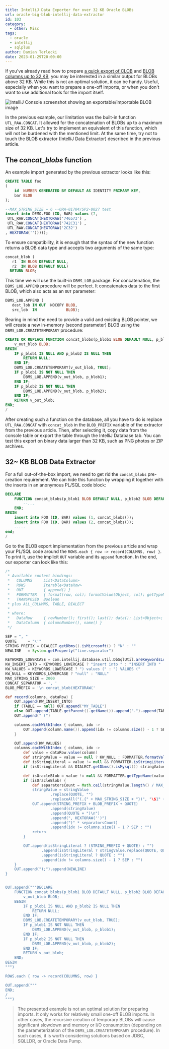 ```yaml
---
title: IntelliJ Data Exporter for over 32 KB Oracle BLOBs
url: oracle-big-blob-intellij-data-extractor
id: 103
category:
  - other: Misc
tags:
  - oracle
  - intellij
  - sqlplus
author: Damian Terlecki
date: 2023-01-29T20:00:00
---
```


If you've already read how to prepare [a quick export of CLOB](/posts/oracle-clob-intellij-data-extractor) and [BLOB columns up to 32 KB](oracle-32kb-blob-intellij-data-extractor),
you may be interested in a
similar output for BLOBs above 32 KB. While this is not an optimal solution, it can be handy.
Useful, especially when you want to prepare a one-off
imports, or when you don't want to use additional tools for the import itself.

![IntelliJ Console screenshot showing an exportable/importable BLOB image](/img/hq/intellij-big-blob-extractor.png "How to generate an one-off SQL import file of an over 32 KB BLOB using IntelliJ Data Extractor?")

In the previous example, our limitation was the built-in function `UTL_RAW.CONCAT`. It allowed for the concatenation of BLOBs up to a maximum size of 32 KB.
Let's try to implement an equivalent of this function, which will not be burdened with the mentioned limit.
At the same time, try not to touch the BLOB extractor (IntelliJ Data Extractor) described in the previous article.

## The *concat_blobs* function 

An example import generated by the previous extractor looks like this:
```sql
CREATE TABLE foo
(
    id  NUMBER GENERATED BY DEFAULT AS IDENTITY PRIMARY KEY,
    bar BLOB
);

--MAX_STRING_SIZE = 6 --ORA-01704/SP2-0027 test
insert into DEMO.FOO (ID, BAR) values (7, 
 UTL_RAW.CONCAT(HEXTORAW('746573') , 
 UTL_RAW.CONCAT(HEXTORAW('742C31') , 
 UTL_RAW.CONCAT(HEXTORAW('2C32')
, HEXTORAW('')))));
```

To ensure compatibility, it is enough that the syntax of the new function returns a BLOB data type and accepts two arguments of the same type:
```sql
concat_blob (  
   r1  IN BLOB DEFAULT NULL,
   r2  IN BLOB DEFAULT NULL) 
  RETURN BLOB;
```

This time we will use the built-in `DBMS_LOB` package. For concatenation, the `DBMS_LOB.APPEND` procedure will be perfect.
It concatenates data to the first BLOB, which also acts as an `OUT` parameter:
```sql
DBMS_LOB.APPEND (
   dest_lob IN OUT  NOCOPY BLOB, 
   src_lob  IN             BLOB); 
```
Bearing in mind the need to provide a valid and existing BLOB pointer, we will create a new in-memory (second parameter) BLOB using the
`DBMS_LOB.CREATETEMPORARY` procedure:

```sql
CREATE OR REPLACE FUNCTION concat_blobs(p_blob1 BLOB DEFAULT NULL, p_blob2 BLOB DEFAULT NULL) RETURN BLOB IS
    v_out_blob BLOB;
BEGIN
    IF p_blob1 IS NULL AND p_blob2 IS NULL THEN
        RETURN NULL;
    END IF;
    DBMS_LOB.CREATETEMPORARY(v_out_blob, TRUE);
    IF p_blob1 IS NOT NULL THEN
        DBMS_LOB.APPEND(v_out_blob, p_blob1);
    END IF;
    IF p_blob2 IS NOT NULL THEN
        DBMS_LOB.APPEND(v_out_blob, p_blob2);
    END IF;
    RETURN v_out_blob;
END;
/
```

After creating such a function on the database, all you have to do is replace `UTL_RAW.CONCAT` with `concat_blob` in the
`BLOB_PREFIX` variable of the extractor from the previous article. Then, after selecting it, copy data from the console table or
export the table through the IntelliJ Database tab. You can test this export on binary data larger than 32 KB, such as PNG photos or ZIP
archives.

## 32~ KB BLOB Data Extractor

For a full out-of-the-box import, we need to get rid the `concat_blobs` pre-creation requirement.
We can hide this function by wrapping it together with the inserts in an anonymous PL/SQL code block:
```sql
DECLARE
    FUNCTION concat_blobs(p_blob1 BLOB DEFAULT NULL, p_blob2 BLOB DEFAULT NULL) RETURN BLOB IS
        --...
    END;
BEGIN
    insert into FOO (ID, BAR) values (1, concat_blobs());
    insert into FOO (ID, BAR) values (2, concat_blobs());
    --...
end;
/
```

Go to the BLOB export implementation from the previous article and wrap your PL/SQL code around the `ROWS.each { row -> record(COLUMNS, row) }`.
To print it, use the implicit `OUT` variable and its `append` function. In the end, our exporter can look like this:

```groovy
/*
 * Available context bindings:
 *   COLUMNS     List<DataColumn>
 *   ROWS        Iterable<DataRow>
 *   OUT         { append() }
 *   FORMATTER   { format(row, col); formatValue(Object, col); getTypeName(Object, col); isStringLiteral(Object, col); }
 *   TRANSPOSED  Boolean
 * plus ALL_COLUMNS, TABLE, DIALECT
 *
 * where:
 *   DataRow     { rowNumber(); first(); last(); data(): List<Object>; value(column): Object }
 *   DataColumn  { columnNumber(), name() }
 */

SEP = ", "
QUOTE     = "\'"
STRING_PREFIX = DIALECT.getDbms().isMicrosoft() ? "N" : ""
NEWLINE   = System.getProperty("line.separator")

KEYWORDS_LOWERCASE = com.intellij.database.util.DbSqlUtil.areKeywordsLowerCase(PROJECT)
KW_INSERT_INTO = KEYWORDS_LOWERCASE ? "insert into " : "INSERT INTO "
KW_VALUES = KEYWORDS_LOWERCASE ? ") values (" : ") VALUES ("
KW_NULL = KEYWORDS_LOWERCASE ? "null" : "NULL"
MAX_STRING_SIZE = 2000
CONCAT_SEPARATOR = ', '
BLOB_PREFIX = '\n concat_blob(HEXTORAW('

def record(columns, dataRow) {
    OUT.append(KW_INSERT_INTO)
    if (TABLE == null) OUT.append("MY_TABLE")
    else OUT.append(TABLE.getParent().getName()).append(".").append(TABLE.getName())
    OUT.append(" (")

    columns.eachWithIndex { column, idx ->
        OUT.append(column.name()).append(idx != columns.size() - 1 ? SEP : "")
    }

    OUT.append(KW_VALUES)
    columns.eachWithIndex { column, idx ->
        def value = dataRow.value(column)
        def stringValue = value == null ? KW_NULL : FORMATTER.formatValue(value, column)
        def isStringLiteral = value != null && FORMATTER.isStringLiteral(value, column)
        if (isStringLiteral && DIALECT.getDbms().isMysql()) stringValue = stringValue.replace("\\", "\\\\")

        def isOracleBlob = value != null && FORMATTER.getTypeName(value, column) == "BLOB" && DIALECT.getDbms().isOracle()
        if (isOracleBlob) {
            def separatorsCount = Math.ceil(stringValue.length() / MAX_STRING_SIZE)
            stringValue = stringValue
                    .replace(QUOTE, "")
                    .replaceAll("(.{" + MAX_STRING_SIZE + "})", "\$1" + QUOTE + ') ' + CONCAT_SEPARATOR + BLOB_PREFIX + QUOTE)
            OUT.append(STRING_PREFIX + BLOB_PREFIX + QUOTE)
                    .append(stringValue)
                    .append(QUOTE + ")\n")
                    .append(", HEXTORAW('')")
                    .append(")" * separatorsCount)
                    .append(idx != columns.size() - 1 ? SEP : "")
            return
        }

        OUT.append(isStringLiteral ? (STRING_PREFIX + QUOTE) : "")
                .append(isStringLiteral ? stringValue.replace(QUOTE, QUOTE + QUOTE) : stringValue)
                .append(isStringLiteral ? QUOTE : "")
                .append(idx != columns.size() - 1 ? SEP : "")
    }
    OUT.append(");").append(NEWLINE)
}


OUT.append("""DECLARE
    FUNCTION concat_blobs(p_blob1 BLOB DEFAULT NULL, p_blob2 BLOB DEFAULT NULL) RETURN BLOB IS
        v_out_blob BLOB;
    BEGIN
        IF p_blob1 IS NULL AND p_blob2 IS NULL THEN
            RETURN NULL;
        END IF;
        DBMS_LOB.CREATETEMPORARY(v_out_blob, TRUE);
        IF p_blob1 IS NOT NULL THEN
            DBMS_LOB.APPEND(v_out_blob, p_blob1);
        END IF;
        IF p_blob2 IS NOT NULL THEN
            DBMS_LOB.APPEND(v_out_blob, p_blob2);
        END IF;
        RETURN v_out_blob;
    END;
BEGIN
""")

ROWS.each { row -> record(COLUMNS, row) }

OUT.append("""
END;
/
""")
```

> The presented example is not an optimal solution for preparing imports. It only works for relatively small one-off BLOB imports. In other cases, the recursive creation of temporary BLOBs will cause significant slowdown and memory or I/O consumption (depending on the parameterization of the `DBMS_LOB.CREATETEMPORARY` procedure). In such cases, it is worth considering solutions based on JDBC, SQLLDR, or Oracle Data Pump. 
